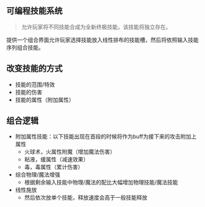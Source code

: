 ## 可编程技能系统

> 允许玩家将不同技能合成为全新终极技能，该技能将独立存在。

提供一个组合界面允许玩家选择技能放入线性排布的技能槽，然后将依照输入技能序列组合技能。

## 改变技能的方式

+ 技能的范围/特效
+ 技能的伤害
+ 技能的属性（附加属性）

## 组合逻辑

+ 附加属性技能：以下技能出现在首段的时候将作为buff为接下来的攻击附加上属性
  + 火球术，火属性附魔（增加魔法伤害）
  + 粘液，缓属性（减速效果）
  + 毒，毒属性（累计伤害）
+ 综合物理/魔法增强
  + 根据剩余输入技能中物理/魔法的配比大幅增加物理技能/魔法技能
+ 线性施放
  + 然后依次放单个技能，释放速度会高于一般技能释放